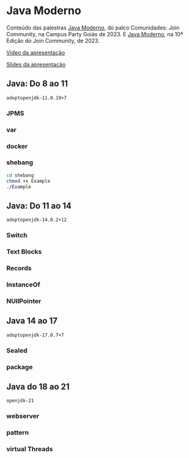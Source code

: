 # Java Moderno

Conteúdo das palestras [Java Moderno](https://app.4.events/palestrante-link-2683-c18443), do palco Comunidades: Join Community, na Campus Party Goiás de 2023.
E [Java Moderno](https://www.joincommunity.com.br/#collapseThree4104gt), na 10ª Edição do Join Community, de 2023.

[Vídeo da apresentação](https://youtu.be/-NHeGUtHW1U?t=8948)

[Slides da apresentação](https://www.slideshare.net/RafaelBleidi/java-modernopdf)

## Java: Do 8 ao 11

```
adoptopenjdk-11.0.19+7
```

### JPMS

### var

### docker

### shebang

```sh
cd shebang
chmod +x Example
./Example

```

## Java: Do 11 ao 14

```
adoptopenjdk-14.0.2+12
```

### Switch

### Text Blocks

### Records

### InstanceOf

### NUllPointer

## Java 14 ao 17

```
adoptopenjdk-17.0.7+7
```

### Sealed

### package

## Java do 18 ao 21

```
openjdk-21
```
### webserver

### pattern

### virtual Threads




